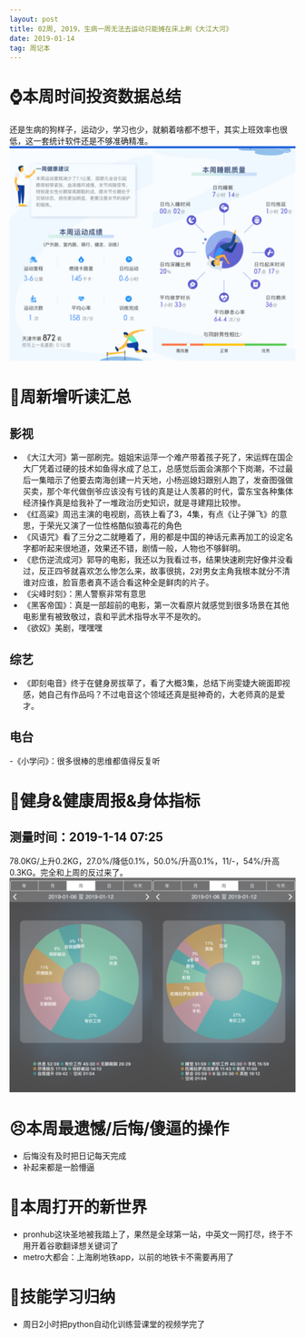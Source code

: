 ```yaml
---
layout: post
title: 02周, 2019，生病一周无法去运动只能摊在床上刷《大江大河》
date: 2019-01-14
tag: 周记本
---
```


# ⌚️本周时间投资数据总结
还是生病的狗样子，运动少，学习也少，就躺着啥都不想干，其实上班效率也很低，这一套统计软件还是不够准确精准。
![时间投入](/images/pic/week1902_2.jpg)

# 📖周新增听读汇总
## 影视

- 《大江大河》第一部刷完。姐姐宋运萍一个难产带着孩子死了，宋运辉在国企大厂凭着过硬的技术如鱼得水成了总工，总感觉后面会演那个下岗潮，不过最后一集暗示了他要去南海创建一片天地，小杨巡媳妇跟别人跑了，发奋图强做买卖，那个年代做倒爷应该没有亏钱的真是让人羡慕的时代，雷东宝各种集体经济操作真是给我补了一堆政治历史知识，就是寻建翔比较惨。
- 《红高粱》周迅主演的电视剧，高铁上看了3，4集，有点《让子弹飞》的意思，于荣光又演了一位性格酷似狼毒花的角色
- 《风语咒》看了三分之二就睡着了，用的都是中国的神话元素再加工的设定名字都听起来很地道，效果还不错，剧情一般，人物也不够鲜明。
- 《悲伤逆流成河》郭导的电影，我还以为我看过书，结果快速刷完好像并没看过，反正四爷就喜欢怎么惨怎么来，故事很挑，2对男女主角我根本就分不清谁对应谁，脸盲患者真不适合看这种全是鲜肉的片子。
- 《尖峰时刻》：黑人警察非常有意思
- 《黑客帝国》：真是一部超前的电影，第一次看原片就感觉到很多场景在其他电影里有被致敬过，袁和平武术指导水平不是吹的。
- 《欲奴》美剧，嘿嘿嘿

## 综艺

- 《即刻电音》终于在健身房拔草了，看了大概3集，总结下尚雯婕大碗面即视感，她自己有作品吗？不过电音这个领域还真是挺神奇的，大老师真的是爱才。

## 电台
-《小学问》：很多很棒的思维都值得反复听

# 👊健身&健康周报&身体指标

## 测量时间：2019-1-14 07:25

78.0KG/上升0.2KG，27.0%/降低0.1%，50.0%/升高0.1%，11/-，54%/升高0.3KG。完全和上周的反过来了。
![身体指标](/images/pic/week1902_1.jpg)

# 😣本周最遗憾/后悔/傻逼的操作

- 后悔没有及时把日记每天完成
- 补起来都是一脸懵逼

# 🦖本周打开的新世界

- pronhub这块圣地被我踏上了，果然是全球第一站，中英文一网打尽，终于不用开着谷歌翻译想关键词了
- metro大都会：上海刷地铁app，以前的地铁卡不需要再用了

# 🔧技能学习归纳

- 周日2小时把python自动化训练营课堂的视频学完了